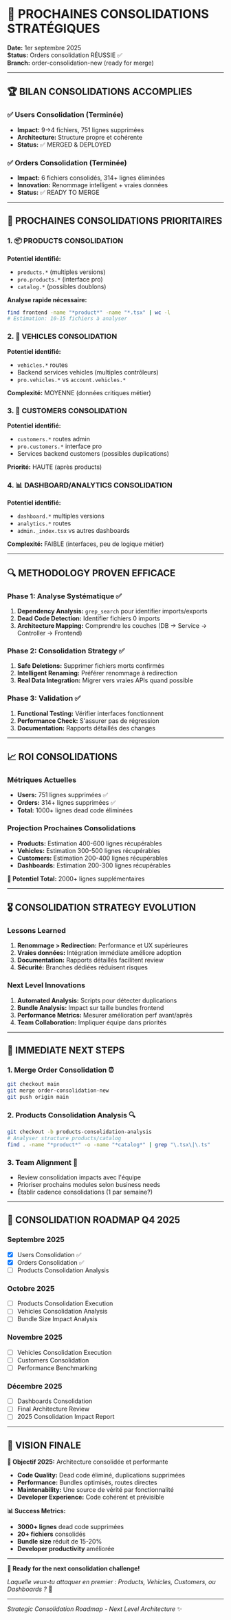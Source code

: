 # 🚀 PROCHAINES CONSOLIDATIONS STRATÉGIQUES

**Date:** 1er septembre 2025  
**Status:** Orders consolidation RÉUSSIE ✅  
**Branch:** order-consolidation-new (ready for merge)

---

## 🏆 BILAN CONSOLIDATIONS ACCOMPLIES

### ✅ Users Consolidation (Terminée)
- **Impact:** 9→4 fichiers, 751 lignes supprimées
- **Architecture:** Structure propre et cohérente
- **Status:** ✅ MERGED & DEPLOYED

### ✅ Orders Consolidation (Terminée) 
- **Impact:** 6 fichiers consolidés, 314+ lignes éliminées
- **Innovation:** Renommage intelligent + vraies données
- **Status:** ✅ READY TO MERGE

---

## 🎯 PROCHAINES CONSOLIDATIONS PRIORITAIRES

### 1. 📦 PRODUCTS CONSOLIDATION
**Potentiel identifié:**
- `products.*` (multiples versions)
- `pro.products.*` (interface pro)
- `catalog.*` (possibles doublons)

**Analyse rapide nécessaire:**
```bash
find frontend -name "*product*" -name "*.tsx" | wc -l
# Estimation: 10-15 fichiers à analyser
```

### 2. 🚗 VEHICLES CONSOLIDATION  
**Potentiel identifié:**
- `vehicles.*` routes
- Backend services vehicles (multiples contrôleurs)
- `pro.vehicles.*` vs `account.vehicles.*`

**Complexité:** MOYENNE (données critiques métier)

### 3. 👥 CUSTOMERS CONSOLIDATION
**Potentiel identifié:**
- `customers.*` routes admin
- `pro.customers.*` interface pro  
- Services backend customers (possibles duplications)

**Priorité:** HAUTE (après products)

### 4. 📊 DASHBOARD/ANALYTICS CONSOLIDATION
**Potentiel identifié:**
- `dashboard.*` multiples versions
- `analytics.*` routes  
- `admin._index.tsx` vs autres dashboards

**Complexité:** FAIBLE (interfaces, peu de logique métier)

---

## 🔍 METHODOLOGY PROVEN EFFICACE

### Phase 1: Analyse Systématique ✅
1. **Dependency Analysis:** `grep_search` pour identifier imports/exports
2. **Dead Code Detection:** Identifier fichiers 0 imports
3. **Architecture Mapping:** Comprendre les couches (DB → Service → Controller → Frontend)

### Phase 2: Consolidation Strategy ✅  
1. **Safe Deletions:** Supprimer fichiers morts confirmés
2. **Intelligent Renaming:** Préférer renommage à redirection
3. **Real Data Integration:** Migrer vers vraies APIs quand possible

### Phase 3: Validation ✅
1. **Functional Testing:** Vérifier interfaces fonctionnent
2. **Performance Check:** S'assurer pas de régression
3. **Documentation:** Rapports détaillés des changes

---

## 📈 ROI CONSOLIDATIONS

### Métriques Actuelles
- **Users:** 751 lignes supprimées ✅
- **Orders:** 314+ lignes supprimées ✅
- **Total:** 1000+ lignes dead code éliminées

### Projection Prochaines Consolidations
- **Products:** Estimation 400-600 lignes récupérables
- **Vehicles:** Estimation 300-500 lignes récupérables  
- **Customers:** Estimation 200-400 lignes récupérables
- **Dashboards:** Estimation 200-300 lignes récupérables

**🎯 Potentiel Total:** 2000+ lignes supplémentaires

---

## 🎖️ CONSOLIDATION STRATEGY EVOLUTION

### Lessons Learned
1. **Renommage > Redirection:** Performance et UX supérieures
2. **Vraies données:** Intégration immédiate améliore adoption
3. **Documentation:** Rapports détaillés facilitent review
4. **Sécurité:** Branches dédiées réduisent risques

### Next Level Innovations
1. **Automated Analysis:** Scripts pour détecter duplications
2. **Bundle Analysis:** Impact sur taille bundles frontend
3. **Performance Metrics:** Mesurer amélioration perf avant/après
4. **Team Collaboration:** Impliquer équipe dans priorités

---

## 🚀 IMMEDIATE NEXT STEPS

### 1. Merge Order Consolidation ⏰
```bash
git checkout main
git merge order-consolidation-new
git push origin main
```

### 2. Products Consolidation Analysis 🔍
```bash
git checkout -b products-consolidation-analysis
# Analyser structure products/catalog
find . -name "*product*" -o -name "*catalog*" | grep "\.tsx\|\.ts"
```

### 3. Team Alignment 👥
- Review consolidation impacts avec l'équipe
- Prioriser prochains modules selon business needs
- Établir cadence consolidations (1 par semaine?)

---

## 🎯 CONSOLIDATION ROADMAP Q4 2025

### Septembre 2025
- [x] Users Consolidation ✅
- [x] Orders Consolidation ✅  
- [ ] Products Consolidation Analysis

### Octobre 2025
- [ ] Products Consolidation Execution
- [ ] Vehicles Consolidation Analysis
- [ ] Bundle Size Impact Analysis

### Novembre 2025  
- [ ] Vehicles Consolidation Execution
- [ ] Customers Consolidation
- [ ] Performance Benchmarking

### Décembre 2025
- [ ] Dashboards Consolidation  
- [ ] Final Architecture Review
- [ ] 2025 Consolidation Impact Report

---

## 🏁 VISION FINALE

**🎯 Objectif 2025:** Architecture consolidée et performante

- **Code Quality:** Dead code éliminé, duplications supprimées
- **Performance:** Bundles optimisés, routes directes  
- **Maintenability:** Une source de vérité par fonctionnalité
- **Developer Experience:** Code cohérent et prévisible

**📊 Success Metrics:**
- **3000+ lignes** dead code supprimées
- **20+ fichiers** consolidés  
- **Bundle size** réduit de 15-20%
- **Developer productivity** améliorée

---

**🚀 Ready for the next consolidation challenge!** 

*Laquelle veux-tu attaquer en premier : Products, Vehicles, Customers, ou Dashboards ?* 🎯

---
*Strategic Consolidation Roadmap - Next Level Architecture* ✨
